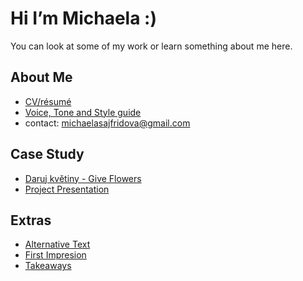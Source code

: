 # Hi I’m Michaela :)

You can look at some of my work or learn something about me here.

## About Me

- [CV/résumé](04-experience)
- [Voice, Tone and Style guide](05-voice_tone)
- contact: michaelasajfridova@gmail.com

## Case Study

- [Daruj květiny - Give Flowers](case-study)
- [Project Presentation](giveflowers.pdf)

## Extras

- [Alternative Text](01-alternative-text)
- [First Impresion](02-first-impression)
- [Takeaways](takeaways)
